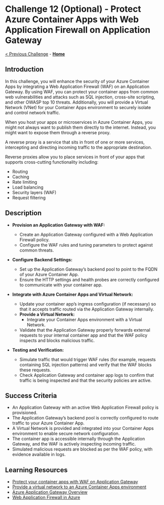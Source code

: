 # Challenge 12 (Optional) - Protect Azure Container Apps with Web Application Firewall on Application Gateway

 [< Previous Challenge](./Challenge-11.md) - **[Home](../README.md)**

## Introduction
In this challenge, you will enhance the security of your Azure Container Apps by integrating a Web Application Firewall (WAF) on an Application Gateway. By using WAF, you can protect your container apps from common web vulnerabilities and attacks such as SQL injection, cross-site scripting, and other OWASP top 10 threats. Additionally, you will provide a Virtual Network (VNet) for your Container Apps environment to securely isolate and control network traffic.

When you host your apps or microservices in Azure Container Apps, you might not always want to publish them directly to the internet. Instead, you might want to expose them through a reverse proxy.

A reverse proxy is a service that sits in front of one or more services, intercepting and directing incoming traffic to the appropriate destination.

Reverse proxies allow you to place services in front of your apps that supports cross-cutting functionality including:
- Routing
- Caching
- Rate limiting
- Load balancing
- Security layers (WAF)
- Request filtering

## Description
- **Provision an Application Gateway with WAF:**  
  - Create an Application Gateway configured with a Web Application Firewall policy.
  - Configure the WAF rules and tuning parameters to protect against common threats.

- **Configure Backend Settings:**  
  - Set up the Application Gateway’s backend pool to point to the FQDN of your Azure Container App.
  - Ensure the HTTP settings and health probes are correctly configured to communicate with your container app.

- **Integrate with Azure Container Apps and Virtual Network:**  
  - Update your container app’s ingress configuration (if necessary) so that it accepts traffic routed via the Application Gateway internally.
  - **Provide a Virtual Network:**  
    - Integrate your Container Apps environment with a Virtual Network.
  - Validate that the Application Gateway properly forwards external requests to your internal container app and that the WAF policy inspects and blocks malicious traffic.

- **Testing and Verification:**  
  - Simulate traffic that would trigger WAF rules (for example, requests containing SQL injection patterns) and verify that the WAF blocks these requests.
  - Check Application Gateway and container app logs to confirm that traffic is being inspected and that the security policies are active.

## Success Criteria
- An Application Gateway with an active Web Application Firewall policy is provisioned.
- The Application Gateway’s backend pool is correctly configured to route traffic to your Azure Container App.
- A Virtual Network is provided and integrated into your Container Apps environment to enable secure network configuration.
- The container app is accessible internally through the Application Gateway, and the WAF is actively inspecting incoming traffic.
- Simulated malicious requests are blocked as per the WAF policy, with evidence available in logs.

## Learning Resources
- [Protect your container apps with WAF on Application Gateway](https://learn.microsoft.com/en-us/azure/container-apps/waf-app-gateway)
- [Provide a virtual network to an Azure Container Apps environment](https://learn.microsoft.com/en-us/azure/container-apps/vnet-custom?tabs=bash&pivots=azure-portal)
- [Azure Application Gateway Overview](https://learn.microsoft.com/en-us/azure/application-gateway/overview)
- [Web Application Firewall in Azure](https://learn.microsoft.com/en-us/azure/web-application-firewall/ag/ag-overview)